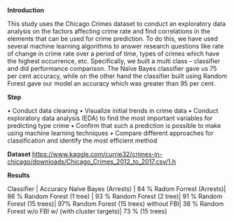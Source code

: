 **Introduction**

This study uses the Chicago Crimes dataset to conduct an exploratory data analysis on the factors affecting crime rate and find correlations in the elements that can be used for crime prediction. To do this, we have used several machine learning algorithms to answer research questions like rate of change in crime rate over a period of time, types of crimes which have the highest occurrence, etc. Specifically, we built a multi class – classifier and did performance comparison. The Naïve Bayes classifier gave us 75 per cent accuracy, while on the other hand the classifier built using Random Forest gave our model an accuracy which was greater than 95 per cent.

**Step**

•	Conduct data cleaning
•	Visualize initial trends in crime data
•	Conduct exploratory data analysis (EDA) to find the most important variables for predicting type crime 
•	Confirm that such a prediction is possible to make using machine learning techniques
•	Compare different approaches for classification and identify the most efficient method 


**Dataset** 
https://www.kaggle.com/currie32/crimes-in-chicago/downloads/Chicago_Crimes_2012_to_2017.csv/1.h

**Results**

Classifier | Accuracy
Naïve Bayes (Arrests) |	84 %
Radom Forrest (Arrests)|	86 %
Random Forest (1 tree) |	93 %
Random Forest (2 tree)|	91 %
Random Forest (15 trees)|	97%
Random Forest (15 trees) without FBI|	38 %
Random Forest w/o FBI w/ (with cluster targets)|	73 % (15 trees)

